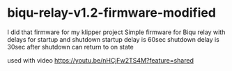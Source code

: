 # biqu-relay-v1.2-firmware-modified

I did that firmware for my klipper project
Simple firmware for Biqu relay with delays for startup and shutdown
startup delay is 60sec
shutdown delay is 30sec
after shutdown can return to on state

used with video
https://youtu.be/nHCjFw2TS4M?feature=shared
